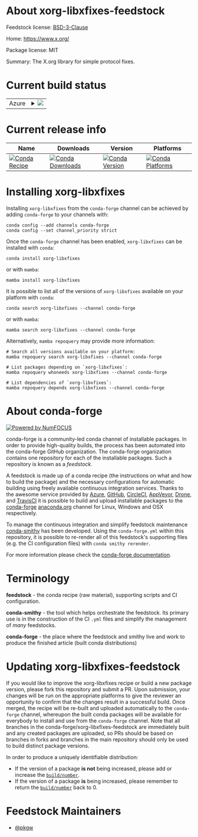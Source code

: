 About xorg-libxfixes-feedstock
==============================

Feedstock license: [BSD-3-Clause](https://github.com/conda-forge/xorg-libxfixes-feedstock/blob/main/LICENSE.txt)

Home: https://www.x.org/

Package license: MIT

Summary: The X.org library for simple protocol fixes.

Current build status
====================


<table>
    
  <tr>
    <td>Azure</td>
    <td>
      <details>
        <summary>
          <a href="https://dev.azure.com/conda-forge/feedstock-builds/_build/latest?definitionId=2188&branchName=main">
            <img src="https://dev.azure.com/conda-forge/feedstock-builds/_apis/build/status/xorg-libxfixes-feedstock?branchName=main">
          </a>
        </summary>
        <table>
          <thead><tr><th>Variant</th><th>Status</th></tr></thead>
          <tbody><tr>
              <td>linux_64</td>
              <td>
                <a href="https://dev.azure.com/conda-forge/feedstock-builds/_build/latest?definitionId=2188&branchName=main">
                  <img src="https://dev.azure.com/conda-forge/feedstock-builds/_apis/build/status/xorg-libxfixes-feedstock?branchName=main&jobName=linux&configuration=linux%20linux_64_" alt="variant">
                </a>
              </td>
            </tr><tr>
              <td>linux_aarch64</td>
              <td>
                <a href="https://dev.azure.com/conda-forge/feedstock-builds/_build/latest?definitionId=2188&branchName=main">
                  <img src="https://dev.azure.com/conda-forge/feedstock-builds/_apis/build/status/xorg-libxfixes-feedstock?branchName=main&jobName=linux&configuration=linux%20linux_aarch64_" alt="variant">
                </a>
              </td>
            </tr><tr>
              <td>linux_ppc64le</td>
              <td>
                <a href="https://dev.azure.com/conda-forge/feedstock-builds/_build/latest?definitionId=2188&branchName=main">
                  <img src="https://dev.azure.com/conda-forge/feedstock-builds/_apis/build/status/xorg-libxfixes-feedstock?branchName=main&jobName=linux&configuration=linux%20linux_ppc64le_" alt="variant">
                </a>
              </td>
            </tr><tr>
              <td>osx_64</td>
              <td>
                <a href="https://dev.azure.com/conda-forge/feedstock-builds/_build/latest?definitionId=2188&branchName=main">
                  <img src="https://dev.azure.com/conda-forge/feedstock-builds/_apis/build/status/xorg-libxfixes-feedstock?branchName=main&jobName=osx&configuration=osx%20osx_64_" alt="variant">
                </a>
              </td>
            </tr><tr>
              <td>osx_arm64</td>
              <td>
                <a href="https://dev.azure.com/conda-forge/feedstock-builds/_build/latest?definitionId=2188&branchName=main">
                  <img src="https://dev.azure.com/conda-forge/feedstock-builds/_apis/build/status/xorg-libxfixes-feedstock?branchName=main&jobName=osx&configuration=osx%20osx_arm64_" alt="variant">
                </a>
              </td>
            </tr><tr>
              <td>win_64</td>
              <td>
                <a href="https://dev.azure.com/conda-forge/feedstock-builds/_build/latest?definitionId=2188&branchName=main">
                  <img src="https://dev.azure.com/conda-forge/feedstock-builds/_apis/build/status/xorg-libxfixes-feedstock?branchName=main&jobName=win&configuration=win%20win_64_" alt="variant">
                </a>
              </td>
            </tr>
          </tbody>
        </table>
      </details>
    </td>
  </tr>
</table>

Current release info
====================

| Name | Downloads | Version | Platforms |
| --- | --- | --- | --- |
| [![Conda Recipe](https://img.shields.io/badge/recipe-xorg--libxfixes-green.svg)](https://anaconda.org/conda-forge/xorg-libxfixes) | [![Conda Downloads](https://img.shields.io/conda/dn/conda-forge/xorg-libxfixes.svg)](https://anaconda.org/conda-forge/xorg-libxfixes) | [![Conda Version](https://img.shields.io/conda/vn/conda-forge/xorg-libxfixes.svg)](https://anaconda.org/conda-forge/xorg-libxfixes) | [![Conda Platforms](https://img.shields.io/conda/pn/conda-forge/xorg-libxfixes.svg)](https://anaconda.org/conda-forge/xorg-libxfixes) |

Installing xorg-libxfixes
=========================

Installing `xorg-libxfixes` from the `conda-forge` channel can be achieved by adding `conda-forge` to your channels with:

```
conda config --add channels conda-forge
conda config --set channel_priority strict
```

Once the `conda-forge` channel has been enabled, `xorg-libxfixes` can be installed with `conda`:

```
conda install xorg-libxfixes
```

or with `mamba`:

```
mamba install xorg-libxfixes
```

It is possible to list all of the versions of `xorg-libxfixes` available on your platform with `conda`:

```
conda search xorg-libxfixes --channel conda-forge
```

or with `mamba`:

```
mamba search xorg-libxfixes --channel conda-forge
```

Alternatively, `mamba repoquery` may provide more information:

```
# Search all versions available on your platform:
mamba repoquery search xorg-libxfixes --channel conda-forge

# List packages depending on `xorg-libxfixes`:
mamba repoquery whoneeds xorg-libxfixes --channel conda-forge

# List dependencies of `xorg-libxfixes`:
mamba repoquery depends xorg-libxfixes --channel conda-forge
```


About conda-forge
=================

[![Powered by
NumFOCUS](https://img.shields.io/badge/powered%20by-NumFOCUS-orange.svg?style=flat&colorA=E1523D&colorB=007D8A)](https://numfocus.org)

conda-forge is a community-led conda channel of installable packages.
In order to provide high-quality builds, the process has been automated into the
conda-forge GitHub organization. The conda-forge organization contains one repository
for each of the installable packages. Such a repository is known as a *feedstock*.

A feedstock is made up of a conda recipe (the instructions on what and how to build
the package) and the necessary configurations for automatic building using freely
available continuous integration services. Thanks to the awesome service provided by
[Azure](https://azure.microsoft.com/en-us/services/devops/), [GitHub](https://github.com/),
[CircleCI](https://circleci.com/), [AppVeyor](https://www.appveyor.com/),
[Drone](https://cloud.drone.io/welcome), and [TravisCI](https://travis-ci.com/)
it is possible to build and upload installable packages to the
[conda-forge](https://anaconda.org/conda-forge) [anaconda.org](https://anaconda.org/)
channel for Linux, Windows and OSX respectively.

To manage the continuous integration and simplify feedstock maintenance
[conda-smithy](https://github.com/conda-forge/conda-smithy) has been developed.
Using the ``conda-forge.yml`` within this repository, it is possible to re-render all of
this feedstock's supporting files (e.g. the CI configuration files) with ``conda smithy rerender``.

For more information please check the [conda-forge documentation](https://conda-forge.org/docs/).

Terminology
===========

**feedstock** - the conda recipe (raw material), supporting scripts and CI configuration.

**conda-smithy** - the tool which helps orchestrate the feedstock.
                   Its primary use is in the construction of the CI ``.yml`` files
                   and simplify the management of *many* feedstocks.

**conda-forge** - the place where the feedstock and smithy live and work to
                  produce the finished article (built conda distributions)


Updating xorg-libxfixes-feedstock
=================================

If you would like to improve the xorg-libxfixes recipe or build a new
package version, please fork this repository and submit a PR. Upon submission,
your changes will be run on the appropriate platforms to give the reviewer an
opportunity to confirm that the changes result in a successful build. Once
merged, the recipe will be re-built and uploaded automatically to the
`conda-forge` channel, whereupon the built conda packages will be available for
everybody to install and use from the `conda-forge` channel.
Note that all branches in the conda-forge/xorg-libxfixes-feedstock are
immediately built and any created packages are uploaded, so PRs should be based
on branches in forks and branches in the main repository should only be used to
build distinct package versions.

In order to produce a uniquely identifiable distribution:
 * If the version of a package **is not** being increased, please add or increase
   the [``build/number``](https://docs.conda.io/projects/conda-build/en/latest/resources/define-metadata.html#build-number-and-string).
 * If the version of a package **is** being increased, please remember to return
   the [``build/number``](https://docs.conda.io/projects/conda-build/en/latest/resources/define-metadata.html#build-number-and-string)
   back to 0.

Feedstock Maintainers
=====================

* [@pkgw](https://github.com/pkgw/)

